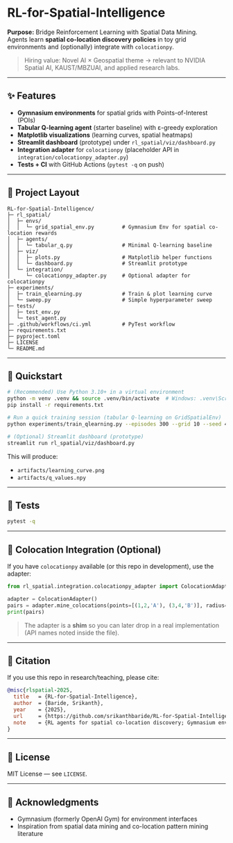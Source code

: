 # RL-for-Spatial-Intelligence

**Purpose:** Bridge Reinforcement Learning with Spatial Data Mining.  
Agents learn **spatial co-location discovery policies** in toy grid environments and (optionally) integrate with `colocationpy`.

> Hiring value: Novel AI × Geospatial theme → relevant to NVIDIA Spatial AI, KAUST/MBZUAI, and applied research labs.

---

## ✨ Features
- **Gymnasium environments** for spatial grids with Points-of-Interest (POIs)
- **Tabular Q-learning agent** (starter baseline) with ε-greedy exploration
- **Matplotlib visualizations** (learning curves, spatial heatmaps)
- **Streamlit dashboard** (prototype) under `rl_spatial/viz/dashboard.py`
- **Integration adapter** for `colocationpy` (placeholder API in `integration/colocationpy_adapter.py`)
- **Tests + CI** with GitHub Actions (`pytest -q` on push)

---

## 🧱 Project Layout
```
RL-for-Spatial-Intelligence/
├─ rl_spatial/
│  ├─ envs/
│  │  └─ grid_spatial_env.py         # Gymnasium Env for spatial co-location rewards
│  ├─ agents/
│  │  └─ tabular_q.py                # Minimal Q-learning baseline
│  ├─ viz/
│  │  ├─ plots.py                    # Matplotlib helper functions
│  │  └─ dashboard.py                # Streamlit prototype
│  └─ integration/
│     └─ colocationpy_adapter.py     # Optional adapter for colocationpy
├─ experiments/
│  ├─ train_qlearning.py             # Train & plot learning curve
│  └─ sweep.py                       # Simple hyperparameter sweep
├─ tests/
│  ├─ test_env.py
│  └─ test_agent.py
├─ .github/workflows/ci.yml          # PyTest workflow
├─ requirements.txt
├─ pyproject.toml
├─ LICENSE
└─ README.md
```

---

## 🚀 Quickstart

```bash
# (Recommended) Use Python 3.10+ in a virtual environment
python -m venv .venv && source .venv/bin/activate  # Windows: .venv\Scripts\activate
pip install -r requirements.txt

# Run a quick training session (tabular Q-learning on GridSpatialEnv)
python experiments/train_qlearning.py --episodes 300 --grid 10 --seed 42

# (Optional) Streamlit dashboard (prototype)
streamlit run rl_spatial/viz/dashboard.py
```

This will produce:
- `artifacts/learning_curve.png`
- `artifacts/q_values.npy`

---

## 🧪 Tests

```bash
pytest -q
```

---

## 🧩 Colocation Integration (Optional)

If you have `colocationpy` available (or this repo in development), use the adapter:

```python
from rl_spatial.integration.colocationpy_adapter import ColocationAdapter

adapter = ColocationAdapter()
pairs = adapter.mine_colocations(points=[(1,2,'A'), (3,4,'B')], radius=2.0, min_prev=0.2)
print(pairs)
```

> The adapter is a **shim** so you can later drop in a real implementation (API names noted inside the file).

---

## 📄 Citation

If you use this repo in research/teaching, please cite:

```bibtex
@misc{rlspatial-2025,
  title   = {RL-for-Spatial-Intelligence},
  author  = {Baride, Srikanth},
  year    = {2025},
  url     = {https://github.com/srikanthbaride/RL-for-Spatial-Intelligence},
  note    = {RL agents for spatial co-location discovery; Gymnasium environments and Q-learning baseline.}
}
```

---

## 📜 License
MIT License — see `LICENSE`.

---

## 🙌 Acknowledgments
- Gymnasium (formerly OpenAI Gym) for environment interfaces
- Inspiration from spatial data mining and co-location pattern mining literature
